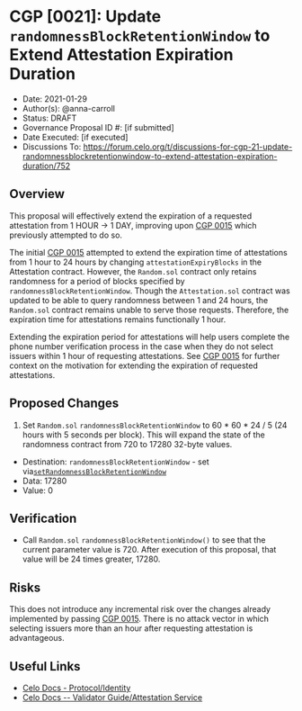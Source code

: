 # CGP [0021]: Update `randomnessBlockRetentionWindow` to Extend Attestation Expiration Duration

- Date: 2021-01-29
- Author(s): @anna-carroll
- Status: DRAFT
- Governance Proposal ID #: [if submitted]
- Date Executed: [if executed]
- Discussions To: https://forum.celo.org/t/discussions-for-cgp-21-update-randomnessblockretentionwindow-to-extend-attestation-expiration-duration/752

## Overview

This proposal will effectively extend the expiration of a requested attestation from 1 HOUR -> 1 DAY, improving upon [CGP 0015](https://github.com/celo-org/governance/blob/main/CGPs/cgp-0015.md) which previously attempted to do so.

The initial [CGP 0015](https://github.com/celo-org/governance/blob/main/CGPs/cgp-0015.md) attempted to extend the expiration time of attestations from 1 hour to 24 hours by changing `attestationExpiryBlocks` in the Attestation contract. However, the `Random.sol` contract only retains randomness for a period of blocks specified by `randomnessBlockRetentionWindow`. Though the `Attestation.sol` contract was updated to be able to query randomness between 1 and 24 hours, the `Random.sol` contract remains unable to serve those requests. Therefore, the expiration time for attestations remains functionally 1 hour.

Extending the expiration period for attestations will help users complete the phone number verification process in the case when they do not select issuers within 1 hour of requesting attestations. See [CGP 0015](https://github.com/celo-org/governance/blob/main/CGPs/cgp-0015.md) for further context on the motivation for extending the expiration of requested attestations. 

## Proposed Changes

1. Set `Random.sol` `randomnessBlockRetentionWindow` to 60 * 60 * 24 / 5 (24 hours with 5 seconds per block). This will expand the state of the randomness contract from 720 to 17280 32-byte values.
  - Destination: `randomnessBlockRetentionWindow` - set via[`setRandomnessBlockRetentionWindow`](https://github.com/celo-org/celo-monorepo/blob/fb4f828a4e001b73a8c39aa34e3395f4015aaabc/packages/protocol/contracts/identity/Random.sol#L59)
  - Data: 17280
  - Value: 0

## Verification

- Call `Random.sol` `randomnessBlockRetentionWindow()` to see that the current parameter value is 720. After execution of this proposal, that value will be 24 times greater, 17280.

## Risks

This does not introduce any incremental risk over the changes already implemented by passing [CGP 0015](https://github.com/celo-org/governance/blob/main/CGPs/cgp-0015.md). There is no attack vector in which selecting issuers more than an hour after requesting attestation is advantageous.  

## Useful Links

* [Celo Docs - Protocol/Identity](https://docs.celo.org/celo-codebase/protocol/identity)
* [Celo Docs -- Validator Guide/Attestation Service](https://docs.celo.org/validator-guide/attestation-service)
